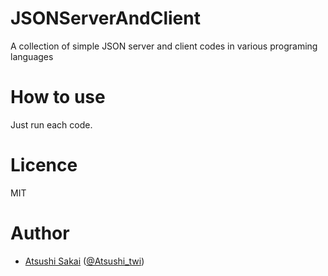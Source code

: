 # JSONServerAndClient
A collection of simple JSON server and client codes in various programing languages 

# How to use

Just run each code.

# Licence 

MIT

# Author

- [Atsushi Sakai](https://github.com/AtsushiSakai/) ([@Atsushi_twi](https://twitter.com/Atsushi_twi))

